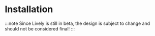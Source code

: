 # Installation

:::note 
Since Lively is still in beta, the design is subject to change and should not be considered final!
:::